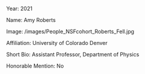Year: 2021

Name: Amy Roberts

Image: /images/People_NSFcohort_Roberts_Fell.jpg

Affiliation: University of Colorado Denver

Short Bio: Assistant Professor, Department of Physics

Honorable Mention: No
